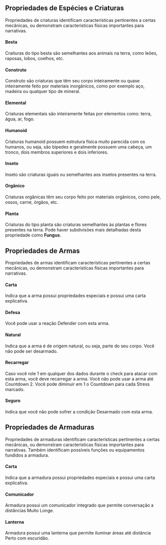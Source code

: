 ## Propriedades de Espécies e Criaturas

Propriedades de criaturas identificam características pertinentes a certas mecânicas, ou demonstram características físicas importantes para narrativas.

#### Besta
Craituras do tipo besta são semelhantes aos animais na terra, como leões, raposas, lobos, coelhos, etc.

#### Construto
Construto são criaturas que têm seu corpo inteiramente ou quase inteiramente feito por materiais inorgânicos, como por exemplo aço, madeira ou qualquer tipo de mineral.

#### Elemental
Criaturas elementais são inteiramente feitas por elementos como: terra, água, ar, fogo.

#### Humanoid
Criaturas humanoid possuem estrutura física muito parecida com os humanos, ou seja, são bípedes e geralmente possuem uma cabeça, um tronco, dois membros superiores e dois inferiores.

#### Inseto
Inseto são criaturas iguais ou semelhantes aos insetos presentes na terra.

#### Orgânico
Criaturas orgânicas têm seu corpo feito por materiais orgânicos, como pele, ossos, carne, órgãos, etc.

#### Planta
Criaturas do tipo planta são criaturas semelhantes às plantas e flores presentes na terra. Pode haver subdivisões mais detalhadas desta propriedade como **Fungus**.

## Propriedades de Armas

Propriedades de armas identificam características pertinentes a certas mecânicas, ou demonstram características físicas importantes para narrativas.

#### Carta
Indica que a arma possui propriedades especiais e possui uma carta explicativa.

#### Defesa
Você pode usar a reação Defender com esta arma.

#### Natural
Indica que a arma é de origem natural, ou seja, parte do seu corpo. Você não pode ser desarmado.

#### Recarregar
Caso você role 1 em qualquer dos dados durante o check para atacar com esta arma, você deve recarregar a arma. Você não pode usar a arma até Countdown 2. Você pode diminuir em 1 o Countdown para cada Stress marcado.

#### Seguro
Indica que você não pode sofrer a condição Desarmado com esta arma.

## Propriedades de Armaduras

Propriedades de armaduras identificam características pertinentes a certas mecânicas, ou demonstram características físicas importantes para narrativas. Também identificam possíveis funções ou equipamentos fundidos a armadura.

#### Carta
Indica que a armadura possui propriedades especiais e possui uma carta explicativa.

#### Comunicador
Armadura possui um comunicador integrado que permite conversação a distâncias Muito Longe.

#### Lanterna
Armadura possui uma lanterna que permite iluminar áreas até distância Perto com escuridão.